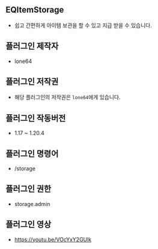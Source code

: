 ## EQItemStorage
- 쉽고 간편하게 아이템 보관을 할 수 있고 지급 받을 수 있습니다.

## 플러그인 제작자
- lone64

## 플러그인 저작권
- 해당 플러그인의 저작권은 `lone64`에게 있습니다.

## 플러그인 작동버전
- 1.17 ~ 1.20.4

## 플러그인 명령어
- /storage

## 플러그인 권한
- storage.admin

## 플러그인 영상
- https://youtu.be/VOcYxY2GUlk
